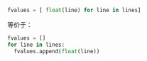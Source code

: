 ```python
fvalues = [ float(line) for line in lines]
```

等价于：
```python
fvalues = []
for line in lines:
  fvalues.append(float(line))
``` 
